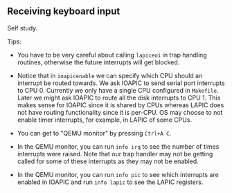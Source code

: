 ## Receiving keyboard input

Self study.

Tips:

* You have to be very careful about calling `lapiceoi` in trap handling
routines, otherwise the future interrupts will get blocked.

* Notice that in `ioapicenable` we can specify which CPU should an interrupt be
routed towards.  We ask IOAPIC to send serial port interrupts to CPU 0.
Currently we only have a single CPU configured in `Makefile`. Later we might ask
IOAPIC to route all the disk interrupts to CPU 1. This makes sense for IOAPIC 
since it is shared by CPUs whereas LAPIC does not have routing functionality
since it is per-CPU. OS may choose to not enable timer interrupts, for example,
in LAPIC of some CPUs.

* You can get to "QEMU monitor" by pressing `Ctrl+A C`. 

* In the QEMU monitor, you can run `info irq` to see the number of times
interrupts were raised. Note that our trap handler may not be getting called for
some of these interrupts as they may not be enabled.

* In the QEMU monitor, you can
run `info pic` to see which interrupts are enabled in IOAPIC and run `info
lapic` to see the LAPIC registers.